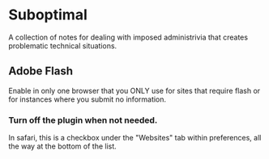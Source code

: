 # Suboptimal

A collection of notes for dealing with imposed administrivia that creates problematic technical situations.

## Adobe Flash

Enable in only one browser that you ONLY use for sites that require flash or for instances where you submit no information.

### Turn off the plugin when not needed.

In safari, this is a checkbox under the "Websites" tab within preferences, all the way at the bottom of the list.
